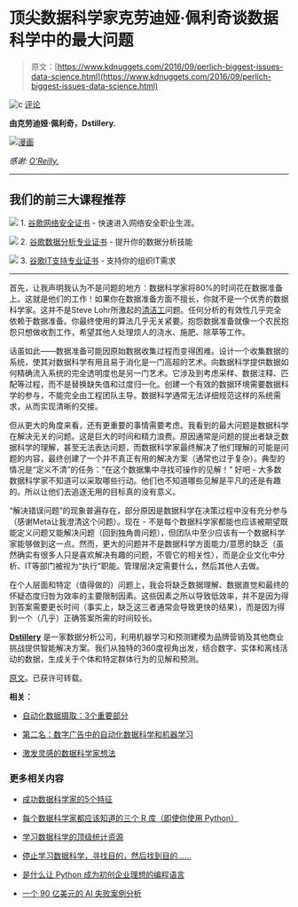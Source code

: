 # 顶尖数据科学家克劳迪娅·佩利奇谈数据科学中的最大问题

> 原文：[https://www.kdnuggets.com/2016/09/perlich-biggest-issues-data-science.html](https://www.kdnuggets.com/2016/09/perlich-biggest-issues-data-science.html)

![c](../Images/3d9c022da2d331bb56691a9617b91b90.png) [评论](#comments)

**由克劳迪娅·佩利奇，Dstillery.**

[![漫画](../Images/9f5015648c1fbece38f75797cbc59cd3.png)](/wp-content/uploads/datascience-cartoon.png)

*感谢: [O'Reilly.](http://radar.oreilly.com/2013/04/why-why-why.html)*

* * *

## 我们的前三大课程推荐

![](../Images/0244c01ba9267c002ef39d4907e0b8fb.png) 1\. [谷歌网络安全证书](https://www.kdnuggets.com/google-cybersecurity) - 快速进入网络安全职业生涯。

![](../Images/e225c49c3c91745821c8c0368bf04711.png) 2\. [谷歌数据分析专业证书](https://www.kdnuggets.com/google-data-analytics) - 提升你的数据分析技能

![](../Images/0244c01ba9267c002ef39d4907e0b8fb.png) 3\. [谷歌IT支持专业证书](https://www.kdnuggets.com/google-itsupport) - 支持你的组织IT需求

* * *

首先，让我声明我认为不是问题的地方：数据科学家将80%的时间花在数据准备上。这就是他们的工作！如果你在数据准备方面不擅长，你就不是一个优秀的数据科学家。这并不是Steve Lohr所激起的[清洁工](http://www.nytimes.com/2014/08/18/technology/for-big-data-scientists-hurdle-to-insights-is-janitor-work.html?_r=0)问题。任何分析的有效性几乎完全依赖于数据准备。你最终使用的算法几乎无关紧要。抱怨数据准备就像一个农民抱怨只想做收割工作，希望其他人处理烦人的浇水、施肥、除草等工作。

话虽如此——数据准备可能因原始数据收集过程而变得困难。设计一个收集数据的系统，使其对数据科学有用且易于消化是一门高超的艺术。向数据科学提供数据如何精确流入系统的完全透明度也是另一门艺术。它涉及到考虑采样、数据注释、匹配等过程，而不是替换缺失值和过度归一化。创建一个有效的数据环境需要数据科学的参与，不能完全由工程团队主导。数据科学通常无法详细规范这样的系统需求，从而实现清晰的交接。

但从更大的角度来看，还有更重要的事情需要考虑。我看到的最大问题是数据科学在解决无关的问题。这是巨大的时间和精力浪费。原因通常是问题的提出者缺乏数据科学的理解，甚至无法表达问题，而数据科学家最终解决了他们理解的可能是问题的内容，最终创建了一个并不真正有用的解决方案（通常也过于复杂）。典型的情况是“定义不清”的任务：“在这个数据集中寻找可操作的见解！” 好吧 - 大多数数据科学家不知道可以采取哪些行动。他们也不知道哪些见解是平凡的还是有趣的。所以让他们去追逐无用的目标真的没有意义。

“解决错误问题”的现象普遍存在，部分原因是数据科学在决策过程中没有充分参与（感谢Meta让我澄清这个问题）。现在 - 不是每个数据科学家都能也应该被期望既能定义问题又能解决问题（回到独角兽问题），但团队中至少应该有一个数据科学家能够做到这一点。然而，更大的问题并不是数据科学方面能力/意愿的缺乏（虽然确实有很多人只是喜欢解决有趣的问题，不管它的相关性），而是企业文化中分析、IT等部门被视为“执行”职能。管理层决定需要什么，然后其他人去做。

在个人层面和特定（值得做的）问题上，我会将缺乏数据理解、数据直觉和最终的怀疑态度归咎为效率的主要限制因素。这些因素之所以导致低效率，并不是因为得到答案需要更长时间（事实上，缺乏这三者通常会导致更快的结果），而是因为得到一个（几乎）正确答案所需的时间较长。

**[Dstillery](http://dstillery.com/)** 是一家数据分析公司，利用机器学习和预测建模为品牌营销及其他商业挑战提供智能解决方案。我们从独特的360度视角出发，结合数字、实体和离线活动的数据，生成关于个体和特定群体行为的见解和预测。

[原文](https://www.quora.com/What-are-the-greatest-inefficiencies-data-scientists-face-today/answer/Claudia-Perlich)。已获许可转载。

**相关：**

+   [自动化数据摄取：3个重要部分](/2016/09/perlich-automating-data-ingestion.html)

+   [第二名：数字广告中的自动化数据科学和机器学习](/2016/08/automated-data-science-digital-advertising.html)

+   [激发灵感的数据科学家想法](/2015/04/data-scientists-thoughts-that-inspire.html)

### 更多相关内容

+   [成功数据科学家的5个特征](https://www.kdnuggets.com/2021/12/5-characteristics-successful-data-scientist.html)

+   [每个数据科学家都应该知道的三个 R 库（即使你使用 Python）](https://www.kdnuggets.com/2021/12/three-r-libraries-every-data-scientist-know-even-python.html)

+   [学习数据科学的顶级统计资源](https://www.kdnuggets.com/2021/12/springboard-top-resources-learn-data-science-statistics.html)

+   [停止学习数据科学，寻找目的，然后找到目的……](https://www.kdnuggets.com/2021/12/stop-learning-data-science-find-purpose.html)

+   [是什么让 Python 成为初创企业理想的编程语言](https://www.kdnuggets.com/2021/12/makes-python-ideal-programming-language-startups.html)

+   [一个 90 亿美元的 AI 失败案例分析](https://www.kdnuggets.com/2021/12/9b-ai-failure-examined.html)
